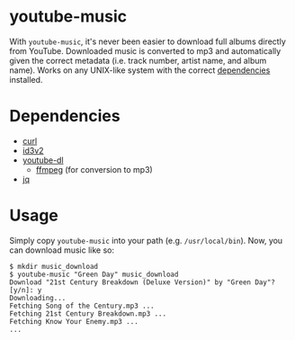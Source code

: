 # youtube-music

With `youtube-music`, it's never been easier to download full albums directly from YouTube. Downloaded music is converted to mp3 and automatically given the correct metadata (i.e. track number, artist name, and album name). Works on any UNIX-like system with the correct [dependencies](#Dependencies) installed.

# Dependencies

 * [curl](https://curl.haxx.se)
 * [id3v2](http://id3v2.sourceforge.net)
 * [youtube-dl](https://rg3.github.io/youtube-dl/)
   * [ffmpeg](https://ffmpeg.org) (for conversion to mp3)
 * [jq](https://stedolan.github.io/jq/)

# Usage

Simply copy `youtube-music` into your path (e.g. `/usr/local/bin`). Now, you can download music like so:

```
$ mkdir music_download
$ youtube-music "Green Day" music_download
Download "21st Century Breakdown (Deluxe Version)" by "Green Day"? [y/n]: y
Downloading...
Fetching Song of the Century.mp3 ...
Fetching 21st Century Breakdown.mp3 ...
Fetching Know Your Enemy.mp3 ...
...
```
